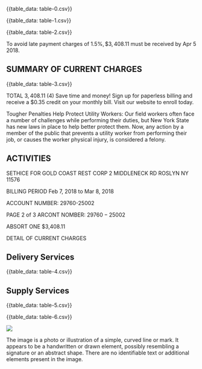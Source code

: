 {{table_data: table-0.csv}}


{{table_data: table-1.csv}}


{{table_data: table-2.csv}}

To avoid late payment charges of $1.5 \%, \$ 3,408.11$ must be received by Apr 5 2018.

## SUMMARY OF CURRENT CHARGES

{{table_data: table-3.csv}}

TOTAL
$3,408.11$
(4) Save time and money! Sign up for paperless billing and receive a $\$ 0.35$ credit on your monthly bill. Visit our website to enroll today.

Tougher Penalties Help Protect Utility Workers: Our field workers often face a number of challenges while performing their duties, but New York State has new laws in place to help better protect them. Now, any action by a member of the public that prevents a utility worker from performing their job, or causes the worker physical injury, is considered a felony.

## ACTIVITIES

SETHICE FOR
GOLD COAST REST CORP
2 MIDDLENECK RD
ROSLYN NY 11576

BILLING PERIOD
Feb 7, 2018 to Mar 8, 2018

ACCOUNT NUMBER:
29760-25002

PAGE 2 of 3
ARCONT NOMBER:
$29760-25002$

ABSORT ONE
$3,408.11

DETAIL OF CURRENT CHARGES

## Delivery Services

{{table_data: table-4.csv}}

## Supply Services

{{table_data: table-5.csv}}


{{table_data: table-6.csv}}

![](images/img-0.jpeg)

The image is a photo or illustration of a simple, curved line or mark. It appears to be a handwritten or drawn element, possibly resembling a signature or an abstract shape. There are no identifiable text or additional elements present in the image.
